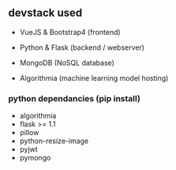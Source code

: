 ## devstack used
* VueJS & Bootstrap4 (frontend)

* Python & Flask (backend / webserver)

* MongoDB (NoSQL database)

* Algorithmia (machine learning model hosting)

### python dependancies (pip install)
* algorithmia
* flask >= 1.1
* pillow
* python-resize-image
* pyjwt
* pymongo